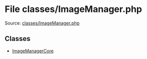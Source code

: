 File classes/ImageManager.php
=========

Source: [classes/ImageManager.php](https://github.com/PrestaShop/PrestaShop/blob/1.5.3.1/classes/ImageManager.php)


Classes
-------

* [ImageManagerCore](class.ImageManagerCore.md)

